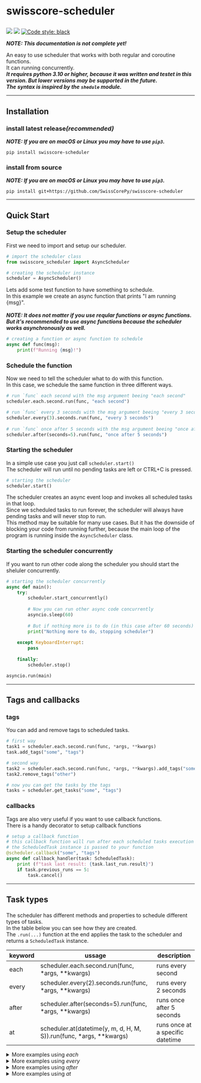 

# <p align="left">swisscore-scheduler
<a href="https://pypi.org/project/swisscore-scheduler"><img src="https://img.shields.io/pypi/v/swisscore-scheduler.svg"></a>
<a href="https://pypi.org/project/swisscore-scheduler"><img src="https://img.shields.io/pypi/pyversions/swisscore-scheduler.svg"></a>
<a href="https://github.com/psf/black"><img alt="Code style: black" src="https://img.shields.io/badge/code%20style-black-000000.svg"></a>
 
 ***NOTE: This documentation is not complete yet!***
 
 An easy to use scheduler that works with both regular and coroutine functions.<br />
 It can running concurrently.<br />
 ***It requires python 3.10 or higher, because it was written and testet in this version. But lower versions may be supported in the future. <br />
 The syntax is inspired by the `shedule` module.*** 

---
 
## <p align="left">Installation

### install latest release<i>(recommended)</i>
 ***NOTE: If you are on macOS or Linux you may have to use `pip3`.***
```
pip install swisscore-scheduler
```
### install from source
 ***NOTE: If you are on macOS or Linux you may have to use `pip3`.***
```
pip install git+https://github.com/SwissCorePy/swisscore-scheduler
```

---
 
## <p align="left">Quick Start

### Setup the scheduler
 First we need to import and setup our scheduler.
```python
# import the scheduler class
from swisscore_scheduler import AsyncScheduler

# creating the scheduler instance
scheduler = AsyncScheduler()
```
 Lets add some test function to have something to schedule. <br />
 In this example we create an async function that prints "I am running {msg}". <br />
 <br />
 ***NOTE: It does not matter if you use reqular functions or async functions. But it's recommended to use async functions because the scheduler works asynchronously as well.***
```python
# creating a function or async function to schedule
async def func(msg):
    print(f"Running {msg}!")
```

### Schedule the function
 Now we need to tell the scheduler what to do with this function. <br />
 In this case, we schedule the same function in three different ways.
```python
# run `func` each second with the msg argument beeing "each second"
scheduler.each.second.run(func, "each second")

# run `func` every 3 seconds with the msg argument beeing "every 3 seconds"
scheduler.every(3).seconds.run(func, "every 3 seconds")
 
# run `func` once after 5 seconds with the msg argument beeing "once after 5 secondsd"
scheduler.after(seconds=5).run(func, "once after 5 seconds")
```

### Starting the scheduler
 In a simple use case you just call `scheduler.start()` <br />
 The scheduler will run until no pending tasks are left or CTRL+C is pressed. <br />
 
```python
# starting the scheduler
scheduler.start()
```
 
 The scheduler creates an async event loop and invokes all scheduled tasks in that loop. <br />
 Since we scheduled tasks to run forever, the scheduler will always have pending tasks and will never stop to run. <br />
 This method may be suitable for many use cases. 
 But it has the downside of blocking your code from running further, because the main loop of the program is running inside the `AsyncScheduler` class. <br />
 
### Starting the scheduler concurrently
 
 If you want to run other code along the scheduler you should start the sheluler concurrently.
```python
# starting the scheduler concurrently
async def main():
    try:
        scheduler.start_concurrently()
 
        # Now you can run other async code concurrently
        asyncio.sleep(60)
        
        # But if nothing more is to do (in this case after 60 seconds) the scheduler and the program are stoped
        print("Nothing more to do, stopping scheduler")
    
    except KeyboardInterrupt:
        pass
    
    finally:
        scheduler.stop()

asyncio.run(main)
```
 
---
 
## <p align="left">Tags and callbacks
### tags
 You can add and remove tags to scheduled tasks.
```python
# first way
task1 = scheduler.each.second.run(func, *args, **kwargs)
task.add_tags("some", "tags")

# second way
task2 = scheduler.each.second.run(func, *args, **kwargs).add_tags("some", "other", "tags")
task2.remove_tags("other")

# now you can get the tasks by the tags
tasks = scheduler.get_tasks("some", "tags")

```
 
### callbacks
Tags are also very useful if you want to use callback functions. <br />
There is a handy decorator to setup callback functions

```python
# setup a callback function
# this callback function will run after each scheduled tasks execution where the tags are matching
# the ScheduledTask instance is passed to your function
@scheduler.callback("some", "tags")
async def callback_handler(task: ScheduledTask):
    print (f"task last result: {task.last_run.result}")
    if task.previous_runs == 5:
        task.cancel()

```
 
---

## <p align="left">Task types
 The scheduler has different methods and properties to schedule different types of tasks. <br />
 In the table below you can see how they are created. <br />
 The `.run(...)` function at the end applies the task to the scheduler and returns a `ScheduledTask` instance. <br />
 
| keyword | ussage                                                                      | description                      |
|---------|-----------------------------------------------------------------------------|----------------------------------|
| each    | scheduler.each.second.run(func, *args, **kwargs)                            | runs every second                |
| every   | scheduler.every(2).seconds.run(func, *args, **kwargs)                       | runs every 2 seconds             |
| after   | scheduler.after(seconds=5).run(func, *args, **kwargs)                       | runs once after 5 seconds        |
| at      | scheduler.at(datetime(y, m, d, H, M, S)).run(func, *args, **kwargs)         | runs once at a specific datetime |

<details>
  <summary>More examples using <i>each</i></summary>
 
```python
#### examples of using `each`
 
# Run each minute at HH:MM:30
scheduler.each.minute.at(30).run(func, *args, **kwargs)

# Run each hour HH:10:00
scheduler.each.hour.at(10, 0).run(func, *args, **kwargs)

# Run each day at 12:25:00
scheduler.each.day.at(12, 25).run(func, *args, **kwargs)

# Run each month on the 3rd day at 13:00:00
scheduler.each.month(3).at(13).run(func, *args, **kwargs)

# Run each monday at 18:30:00
# (All other weekdays are also available) 
scheduler.each.monday.at(18, 30).run(func, *args, **kwargs)

# Run each year on December 24 at 20:45:00
# (All other months are also available) 
scheduler.each.december(24).at(20, 45).run(func, *args, **kwargs)

#### You can skip the `at` function which defaults hour, minute and second to zero

# Note: The `second` property does not have an `at` function
# since the scheduler works with 1 second accuracy
scheduler.each.second.run(func, *args, **kwargs) 
 
# Run each minute at HH:MM:00 
# (second is zero by default)
scheduler.each.minute.run(func, *args, **kwargs)

# Run each hour HH:00:00 
# (minute and second are zero by default)
scheduler.each.hour.run(func, *args, **kwargs)

# Run each day at 00:00:00 
# (hour, minute and second are zero by default)
scheduler.each.day.run(func, *args, **kwargs)

# Run each month on the 1st day at 00:00:00 
# (hour minute and second are zero by default)
# (the month day defaults to one)
scheduler.each.month().run(func, *args, **kwargs)

# Run each friday at 00:00:00
# (hour minute and second are zero by default)
scheduler.each.friday.run(func, *args, **kwargs)

# Run each year on January 1st at 00:00:00
# (hour minute and second are zero by default)
# (the month day defaults to one)
scheduler.each.january().run(func, *args, **kwargs)
```
</details>

<details>
  <summary>More examples using <i>every</i></summary>
 
```python
#### examples of using `every`
 
# Run every 2 minutes at HH:MM:30
scheduler.every(2).minutes.at(30).run(func, *args, **kwargs)

# Run every 2 hour HH:10:00
scheduler.every(2).hours.at(10, 0).run(func, *args, **kwargs)

# Run every 2 days at 12:25:00
scheduler.every(2).days.at(12, 25).run(func, *args, **kwargs)

#### You can skip the `at` function which defaults hour, minute and second to zero

# Note: The `seconds` property does not have an `at` function
# since the scheduler works with 1 second accuracy
scheduler.every(10).seconds.run(func, *args, **kwargs) 
 
# Run every 5 minutes at HH:MM:00 
# (second is zero by default)
scheduler.every(5).minutes.run(func, *args, **kwargs)

# Run every 2 hours HH:00:00 
# (minute and second are zero by default)
scheduler.every(2).hours.run(func, *args, **kwargs)

# Run every 3 days at 00:00:00 
# (hour, minute and second are zero by default)
scheduler.every(3).days.run(func, *args, **kwargs)
```
</details>

<details>
  <summary>More examples using <i>after</i></summary>
 
```python
#### examples of using `after`
 
# Run after 10 seconds
scheduler.after(seconds=10).run(func, *args, **kwargs)

# Run after 25 minutes
scheduler.after(minutes=25).run(func, *args, **kwargs)

# Run after 1 day, 2 hours and 30 minutes
scheduler.after(days=1, hours=2, minutes=30).run(func, *args, **kwargs)
```
</details>

<details>
  <summary>More examples using <i>at</i></summary>
 
```python
#### examples of using `at`

# `at` works with the datetime module
from datetime import datetime
 
# Run at 2023-01-05 12:00:00 
scheduler.at(datetime(2023, 1, 5, 12)).run(func, *args, **kwargs)

# Attention! the date must be in the future! Else a ValueError is raised
# Raises Error: Run at 1992-07-08 12:00:00 
scheduler.at(datetime(1992, 7, 8, 12)).run(func, *args, **kwargs)
```
</details>

